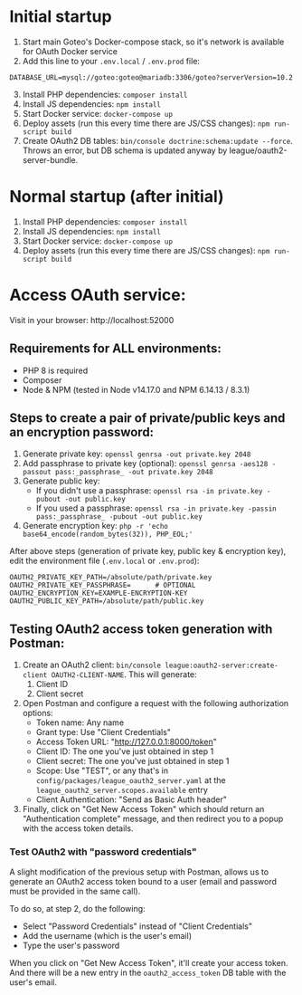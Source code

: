 # Initial startup

1. Start main Goteo's Docker-compose stack, so it's network is available for OAuth Docker service
2. Add this line to your `.env.local` / `.env.prod` file:
```
DATABASE_URL=mysql://goteo:goteo@mariadb:3306/goteo?serverVersion=10.2
```
3. Install PHP dependencies: `composer install`
4. Install JS dependencies: `npm install`
5. Start Docker service: `docker-compose up`
6. Deploy assets (run this every time there are JS/CSS changes): `npm run-script build`
7. Create OAuth2 DB tables: `bin/console doctrine:schema:update --force`. Throws an error, but DB schema is updated anyway by league/oauth2-server-bundle.

# Normal startup (after initial)

1. Install PHP dependencies: `composer install`
2. Install JS dependencies: `npm install`
3. Start Docker service: `docker-compose up`
4. Deploy assets (run this every time there are JS/CSS changes): `npm run-script build`

# Access OAuth service:

Visit in your browser: http://localhost:52000

## Requirements for ALL environments:

* PHP 8 is required
* Composer
* Node & NPM (tested in Node v14.17.0 and NPM 6.14.13 / 8.3.1)

## Steps to create a pair of private/public keys and an encryption password:

1. Generate private key: `openssl genrsa -out private.key 2048`
2. Add passphrase to private key (optional): `openssl genrsa -aes128 -passout pass:_passphrase_ -out private.key 2048`
3. Generate public key:
   - If you didn't use a passphrase: `openssl rsa -in private.key -pubout -out public.key`
   - If you used a passphrase: `openssl rsa -in private.key -passin pass:_passphrase_ -pubout -out public.key`
4. Generate encryption key: `php -r 'echo base64_encode(random_bytes(32)), PHP_EOL;'`

After above steps (generation of private key, public key & encryption key), edit the environment file (`.env.local` or `.env.prod`):

```
OAUTH2_PRIVATE_KEY_PATH=/absolute/path/private.key
OAUTH2_PRIVATE_KEY_PASSPHRASE=      # OPTIONAL
OAUTH2_ENCRYPTION_KEY=EXAMPLE-ENCRYPTION-KEY
OAUTH2_PUBLIC_KEY_PATH=/absolute/path/public.key
```

## Testing OAuth2 access token generation with Postman:

1. Create an OAuth2 client: `bin/console league:oauth2-server:create-client OAUTH2-CLIENT-NAME`. This will generate:
   1. Client ID
   2. Client secret
2. Open Postman and configure a request with the following authorization options:
   - Token name: Any name
   - Grant type: Use "Client Credentials"
   - Access Token URL: "http://127.0.0.1:8000/token"
   - Client ID: The one you've just obtained in step 1
   - Client secret: The one you've just obtained in step 1
   - Scope: Use "TEST", or any that's in `config/packages/league_oauth2_server.yaml` at the `league_oauth2_server.scopes.available` entry
   - Client Authentication: "Send as Basic Auth header"
3. Finally, click on "Get New Access Token" which should return an "Authentication complete" message, and then redirect you to a popup with the access token details.

### Test OAuth2 with "password credentials"

A slight modification of the previous setup with Postman, allows us to generate an OAuth2 access token bound to a user (email and password must be provided in the same call).

To do so, at step 2, do the following:
- Select "Password Credentials" instead of "Client Credentials"
- Add the username (which is the user's email)
- Type the user's password

When you click on "Get New Access Token", it'll create your access token. And there will be a new entry in the `oauth2_access_token` DB table with the user's email.
